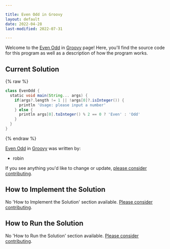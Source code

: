 ```yaml
---

title: Even Odd in Groovy
layout: default
date: 2022-04-28
last-modified: 2022-07-31

---
```


Welcome to the [Even Odd](https://sampleprograms.io/projects/even-odd) in [Groovy](https://sampleprograms.io/languages/groovy) page! Here, you'll find the source code for this program as well as a description of how the program works.

## Current Solution

{% raw %}

```groovy
class EvenOdd {
  static void main(String... args) {
    if(args?.length != 1 || !args[0]?.isInteger()) {
      println 'Usage: please input a number'
    } else {
      println args[0].toInteger() % 2 == 0 ? 'Even' : 'Odd'
    }
  }
}
```

{% endraw %}

[Even Odd](https://sampleprograms.io/projects/even-odd) in [Groovy](https://sampleprograms.io/languages/groovy) was written by:

- robin

If you see anything you'd like to change or update, [please consider contributing](https://github.com/TheRenegadeCoder/sample-programs).

## How to Implement the Solution

No 'How to Implement the Solution' section available. [Please consider contributing](https://github.com/TheRenegadeCoder/sample-programs-website).

## How to Run the Solution

No 'How to Run the Solution' section available. [Please consider contributing](https://github.com/TheRenegadeCoder/sample-programs-website).